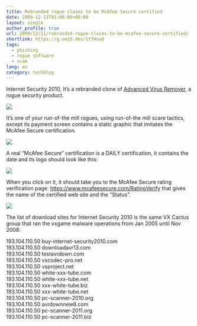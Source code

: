 ```yaml
---
title: Rebranded rogue claims to be McAfee Secure certified
date: 2009-12-11T01:06:00+00:00
layout: single
author_profile: true
url: 2009/12/11/rebranded-rogue-claims-to-be-mcafee-secure-certified/
shortlink: https://g.omid.dev/1Y7HouO
tags:
  - phishing
  - rogue software
  - scam
lang: en
category: techblog
---
```

Internet Security 2010, It’s a rebranded clone of [Advanced Virus Remover](http://sites.google.com/site/boelectronic/computer/malware/list-of-common-malwares/advanced-virus-remover), a rogue security product.

<div>
  <a href="http://1.bp.blogspot.com/_vaUVXcmC3OI/SyGTBpVbAxI/AAAAAAAAAUk/cPz2lHD50z4/s1600-h/InternetSecurity2010_FakeResults.jpg" imageanchor="1"><img border="0" src="http://1.bp.blogspot.com/_vaUVXcmC3OI/SyGTBpVbAxI/AAAAAAAAAUk/cPz2lHD50z4/s400/InternetSecurity2010_FakeResults.jpg" /></a>
</div>

<div>
</div>

It’s one of your run-of-the mill rogues, using run-of-the mill scare tactics, except its payment screen contains a static graphic that imitates the McAfee Secure certification.

<div>
</div>

<div>
  <a href="http://2.bp.blogspot.com/_vaUVXcmC3OI/SyGTEBT2FsI/AAAAAAAAAUs/WwHGzGobUI4/s1600-h/Copy+of+InternetSecurity2010_McAfeeSecure_Tested.jpg" imageanchor="1"><img border="0" src="http://2.bp.blogspot.com/_vaUVXcmC3OI/SyGTEBT2FsI/AAAAAAAAAUs/WwHGzGobUI4/s400/Copy+of+InternetSecurity2010_McAfeeSecure_Tested.jpg" /></a>
</div>

<div>
</div>

A real “McAfee Secure” certification is a DAILY certification, it contains the date and its logo should look like this:

<div>
</div>

<div>
  <a href="http://4.bp.blogspot.com/_vaUVXcmC3OI/SyGTGQqbu_I/AAAAAAAAAU8/XCe-7JJpw2Q/s1600-h/Real+McAfeeSecure+tested.png" imageanchor="1"><img border="0" src="http://4.bp.blogspot.com/_vaUVXcmC3OI/SyGTGQqbu_I/AAAAAAAAAU8/XCe-7JJpw2Q/s640/Real+McAfeeSecure+tested.png" /></a>
</div>

<div>
</div>

When you click on it, it should take you to the McAfee Secure rating verification page: https://www.mcafeesecure.com/RatingVerify that gives the name of the certified web site and the “Status”.

<div>
</div>

<div>
  <a href="http://2.bp.blogspot.com/_vaUVXcmC3OI/SyGTFoQAEqI/AAAAAAAAAU0/7-WSYKo3HsU/s1600-h/McAfee+return.png" imageanchor="1"><img border="0" src="http://2.bp.blogspot.com/_vaUVXcmC3OI/SyGTFoQAEqI/AAAAAAAAAU0/7-WSYKo3HsU/s400/McAfee+return.png" /></a>
</div>

<div>
</div>

The list of download sites for Internet Security 2010 is the same VX Cactus group that ran the vxgame malware operations from Jan 2005 until Nov 2008:

193.104.110.50 buy-internet-security2010.com  
193.104.110.50 downloadavr13.com  
193.104.110.50 testavrdown.com  
193.104.110.50 vscodec-pro.net  
193.104.110.50 vsproject.net  
193.104.110.50 white-xxx-tube.com  
193.104.110.50 white-xxx-tube.net  
193.104.110.50 xxx-white-tube.biz  
193.104.110.50 xxx-white-tube.net  
193.104.110.50 pc-scanner-2010.org  
193.104.110.50 avrdownnew8.com  
193.104.110.50 pc-scanner-2011.org  
193.104.110.50 pc-scanner-2011.biz